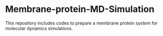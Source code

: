 # Membrane-protein-MD-Simulation
This repository includes codes to prepare a membrane protein system for molecular dynamics simulations.
